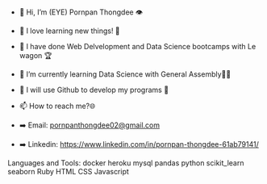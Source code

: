 - 👋 Hi, I’m (EYE) Pornpan Thongdee 👁
- 👀 I love learning new things! 🧠
- 🌱 I have done Web Delvelopment and Data Science bootcamps with Le wagon 🏆
- 🌱 I’m currently learning Data Science with General Assembly👩‍💻
- 💞️ I will use Github to develop my programs 🦾

- 📫 How to reach me?🌐 

- ➡️ Email: pornpanthongdee02@gmail.com 
- ➡️ Linkedin: https://www.linkedin.com/in/pornpan-thongdee-61ab79141/

Languages and Tools:
  docker   heroku  mysql  pandas   python  scikit_learn  seaborn  Ruby HTML CSS Javascript
  


<!---
Pornpanthongdee/Pornpanthongdee is a ✨ special ✨ repository because its `README.md` (this file) appears on your GitHub profile.
You can click the Preview link to take a look at your changes.
--->
